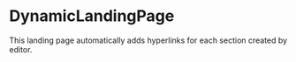# DynamicLandingPage
This landing page automatically adds hyperlinks for each section created by editor.  
